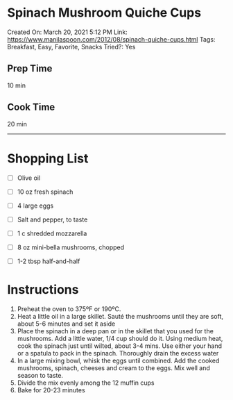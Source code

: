 # Spinach Mushroom Quiche Cups

Created On: March 20, 2021 5:12 PM
Link: https://www.manilaspoon.com/2012/08/spinach-quiche-cups.html
Tags: Breakfast, Easy, Favorite, Snacks
Tried?: Yes

## Prep Time

10 min

## Cook Time

20 min

---

# Shopping List

- [ ]  Olive oil
- [ ]  10 oz fresh spinach
- [ ]  4 large eggs
- [ ]  Salt and pepper, to taste

- [ ]  1 c shredded mozzarella
- [ ]  8 oz mini-bella mushrooms, chopped
- [ ]  1-2 tbsp half-and-half

# Instructions

1. Preheat the oven to 375ºF or 190ºC.
2. Heat a little oil in a large skillet. Sauté the mushrooms until they are soft, about 5-6 minutes and set it aside
3. Place the spinach in a deep pan or in the skillet that you used for the mushrooms. Add a little water, 1/4 cup should do it. Using medium heat, cook the spinach just until wilted, about 3-4 mins. Use either your hand or a spatula to pack in the spinach. Thoroughly drain the excess water
4. In a large mixing bowl, whisk the eggs until combined. Add the cooked mushrooms, spinach, cheeses and cream to the eggs. Mix well and season to taste.
5. Divide the mix evenly among the 12 muffin cups
6. Bake for 20-23 minutes